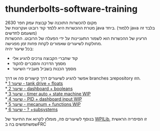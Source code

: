 # thunderbolts-software-training

מקום להכשרות התוכנה של קבוצת עמק חפר 2630  
מטרת ההכשרות היא ללמד קוד רובוט ועקרונות של java ביחד. (ללמוד java בלבד זה משעמם לחדשים)  
הרעיון של ההכשרות הוא לשמור התעניינות על ידי הפעלה של הרובוט.
ההכשרות מחולקות לשיעורים שאמורים לקחת פחות זמן מפגישה.     
בכל שיעור יהיה:
- קוד שחברי הקבוצה צרכים להגיע אלי
- מסמך הדרכה והסברים להקוד
- מסמך הכנות בשביל מעבירי השיעור

אפשר להגיע לשיעורים דרך קישורים פה או דרך branches בrepository הזו.  
*[ שיעור 1 - tank drive + floats](https://github.com/adiaviad/thunderbolts-software-training/tree/lesson-1)  
*[ שיעור 2 - dashboard + booleans](https://github.com/adiaviad/thunderbolts-software-training/tree/lesson-2)  
*[ שיעור 3 - timer auto + state machine WIP](https://github.com/adiaviad/thunderbolts-software-training/tree/lesson-3)  
*[ שיעור 4 - PID + dashboard input WIP](https://github.com/adiaviad/thunderbolts-software-training/tree/lesson-4)  
*[ שיעור 5 - mecanum + functions WIP](https://github.com/adiaviad/thunderbolts-software-training/tree/lesson-5)  
*[ שיעור 6 - ? +subsystems](https://github.com/adiaviad/thunderbolts-software-training/tree/lesson-6)  



בנוסף לשיעורים פה, מומלץ לקרוא את התיעוד של [WPILib](https://docs.wpilib.org/he/stable/docs/zero-to-robot/introduction.html), זו הסיפריה הראשית שמשתמשים בה בFRC

